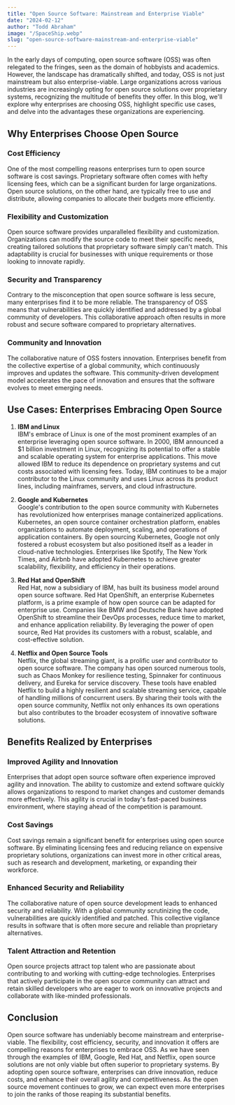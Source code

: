 ```yaml
---
title: "Open Source Software: Mainstream and Enterprise Viable"
date: "2024-02-12"
author: "Todd Abraham"
image: "/SpaceShip.webp"
slug: "open-source-software-mainstream-and-enterprise-viable"
---
```


In the early days of computing, open source software (OSS) was often relegated to the fringes, seen as the domain of hobbyists and academics. However, the landscape has dramatically shifted, and today, OSS is not just mainstream but also enterprise-viable. Large organizations across various industries are increasingly opting for open source solutions over proprietary systems, recognizing the multitude of benefits they offer. In this blog, we'll explore why enterprises are choosing OSS, highlight specific use cases, and delve into the advantages these organizations are experiencing.

## Why Enterprises Choose Open Source

### Cost Efficiency

One of the most compelling reasons enterprises turn to open source software is cost savings. Proprietary software often comes with hefty licensing fees, which can be a significant burden for large organizations. Open source solutions, on the other hand, are typically free to use and distribute, allowing companies to allocate their budgets more efficiently.

### Flexibility and Customization

Open source software provides unparalleled flexibility and customization. Organizations can modify the source code to meet their specific needs, creating tailored solutions that proprietary software simply can't match. This adaptability is crucial for businesses with unique requirements or those looking to innovate rapidly.

### Security and Transparency

Contrary to the misconception that open source software is less secure, many enterprises find it to be more reliable. The transparency of OSS means that vulnerabilities are quickly identified and addressed by a global community of developers. This collaborative approach often results in more robust and secure software compared to proprietary alternatives.

### Community and Innovation

The collaborative nature of OSS fosters innovation. Enterprises benefit from the collective expertise of a global community, which continuously improves and updates the software. This community-driven development model accelerates the pace of innovation and ensures that the software evolves to meet emerging needs.

## Use Cases: Enterprises Embracing Open Source

1. **IBM and Linux**  
   IBM's embrace of Linux is one of the most prominent examples of an enterprise leveraging open source software. In 2000, IBM announced a $1 billion investment in Linux, recognizing its potential to offer a stable and scalable operating system for enterprise applications. This move allowed IBM to reduce its dependence on proprietary systems and cut costs associated with licensing fees. Today, IBM continues to be a major contributor to the Linux community and uses Linux across its product lines, including mainframes, servers, and cloud infrastructure.

2. **Google and Kubernetes**  
   Google's contribution to the open source community with Kubernetes has revolutionized how enterprises manage containerized applications. Kubernetes, an open source container orchestration platform, enables organizations to automate deployment, scaling, and operations of application containers. By open sourcing Kubernetes, Google not only fostered a robust ecosystem but also positioned itself as a leader in cloud-native technologies. Enterprises like Spotify, The New York Times, and Airbnb have adopted Kubernetes to achieve greater scalability, flexibility, and efficiency in their operations.

3. **Red Hat and OpenShift**  
   Red Hat, now a subsidiary of IBM, has built its business model around open source software. Red Hat OpenShift, an enterprise Kubernetes platform, is a prime example of how open source can be adapted for enterprise use. Companies like BMW and Deutsche Bank have adopted OpenShift to streamline their DevOps processes, reduce time to market, and enhance application reliability. By leveraging the power of open source, Red Hat provides its customers with a robust, scalable, and cost-effective solution.

4. **Netflix and Open Source Tools**  
   Netflix, the global streaming giant, is a prolific user and contributor to open source software. The company has open sourced numerous tools, such as Chaos Monkey for resilience testing, Spinnaker for continuous delivery, and Eureka for service discovery. These tools have enabled Netflix to build a highly resilient and scalable streaming service, capable of handling millions of concurrent users. By sharing their tools with the open source community, Netflix not only enhances its own operations but also contributes to the broader ecosystem of innovative software solutions.

## Benefits Realized by Enterprises

### Improved Agility and Innovation

Enterprises that adopt open source software often experience improved agility and innovation. The ability to customize and extend software quickly allows organizations to respond to market changes and customer demands more effectively. This agility is crucial in today's fast-paced business environment, where staying ahead of the competition is paramount.

### Cost Savings

Cost savings remain a significant benefit for enterprises using open source software. By eliminating licensing fees and reducing reliance on expensive proprietary solutions, organizations can invest more in other critical areas, such as research and development, marketing, or expanding their workforce.

### Enhanced Security and Reliability

The collaborative nature of open source development leads to enhanced security and reliability. With a global community scrutinizing the code, vulnerabilities are quickly identified and patched. This collective vigilance results in software that is often more secure and reliable than proprietary alternatives.

### Talent Attraction and Retention

Open source projects attract top talent who are passionate about contributing to and working with cutting-edge technologies. Enterprises that actively participate in the open source community can attract and retain skilled developers who are eager to work on innovative projects and collaborate with like-minded professionals.

## Conclusion

Open source software has undeniably become mainstream and enterprise-viable. The flexibility, cost efficiency, security, and innovation it offers are compelling reasons for enterprises to embrace OSS. As we have seen through the examples of IBM, Google, Red Hat, and Netflix, open source solutions are not only viable but often superior to proprietary systems. By adopting open source software, enterprises can drive innovation, reduce costs, and enhance their overall agility and competitiveness. As the open source movement continues to grow, we can expect even more enterprises to join the ranks of those reaping its substantial benefits.
